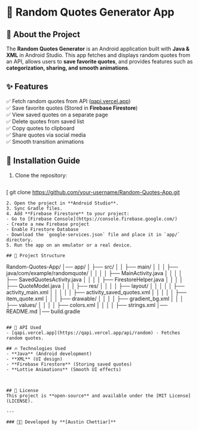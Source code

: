 # 📜 Random Quotes Generator App

## 🎯 About the Project
The **Random Quotes Generator** is an Android application built with **Java & XML** in Android Studio. This app fetches and displays random quotes from an API, allows users to **save favorite quotes**, and provides features such as **categorization, sharing, and smooth animations**.

## ✨ Features
✅ Fetch random quotes from API ([qapi.vercel.app](https://api.vercel.app/api/random))  
✅ Save favorite quotes (Stored in **Firebase Firestore**)  
✅ View saved quotes on a separate page  
✅ Delete quotes from saved list  
✅ Copy quotes to clipboard  
✅ Share quotes via social media  
✅ Smooth transition animations  

## 🔧 Installation Guide
1. Clone the repository:
   ```sh
  [ git clone https://github.com/your-username/Random-Quotes-App.git
   ```](https://github.com/Austin081104/Random_Quote_generator.git)
2. Open the project in **Android Studio**.
3. Sync Gradle files.
4. Add **Firebase Firestore** to your project:
   - Go to [Firebase Console](https://console.firebase.google.com/)
   - Create a new Firebase project
   - Enable Firestore Database
   - Download the `google-services.json` file and place it in `app/` directory.
5. Run the app on an emulator or a real device.

## 📂 Project Structure
```
Random-Quotes-App/
│── app/
│   ├── src/
│   │   ├── main/
│   │   │   ├── java/com/example/randomquote/
│   │   │   │   ├── MainActivity.java
│   │   │   │   ├── SavedQuotesActivity.java
│   │   │   │   ├── FirestoreHelper.java
│   │   │   │   ├── QuoteModel.java
│   │   │   ├── res/
│   │   │   │   ├── layout/
│   │   │   │   │   ├── activity_main.xml
│   │   │   │   │   ├── activity_saved_quotes.xml
│   │   │   │   │   ├── item_quote.xml
│   │   │   ├── drawable/
│   │   │   │   ├── gradient_bg.xml
│   │   │   ├── values/
│   │   │   │   ├── colors.xml
│   │   │   │   ├── strings.xml
│── README.md
│── build.gradle
```

## 🔗 API Used
- [qapi.vercel.app](https://qapi.vercel.app/api/random) - Fetches random quotes.

## 🔥 Technologies Used
- **Java** (Android development)
- **XML** (UI design)
- **Firebase Firestore** (Storing saved quotes)
- **Lottie Animations** (Smooth UI effects)



## 📜 License
This project is **open-source** and available under the [MIT License](LICENSE).

---

### 👨‍💻 Developed by **[Austin Chettiar]**

